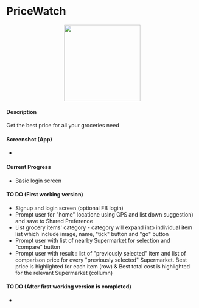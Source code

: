 # PriceWatch

<p align="center">
  <img src="https://github.com/mrafsyam/pricewatch/app/images/logo.png?raw=true" width="200"/>
</p>

#### Description  
Get the best price for all your groceries need

#### Screenshot (App)
* 

#### Current Progress
* Basic login screen

#### TO DO (First working version)
* Signup and login screen (optional FB login)
* Prompt user for "home" locatione using GPS and list down suggestion) and save to Shared Preference
* List grocery items' category - category will expand into individual item list which include image, name, "tick" button and "go" button
* Prompt user with list of nearby Supermarket for selection and "compare" button
* Prompt user with result : list of "previously selected" item and list of comparison price for every "previously selected" Supermarket. Best price is highlighted for each item (row) & Best total cost is highlighted for the relevant Supermarket (collumn)
   
#### TO DO (After first working version is completed) 
* 
 

